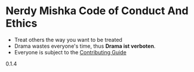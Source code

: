 # Nerdy Mishka Code of Conduct And Ethics

 - Treat others the way you want to be treated
 - Drama wastes everyone's time, thus **Drama ist verboten**. 
 - Everyone is subject to the [Contributing Guide](CONTRIBUTING.md)

 0.1.4